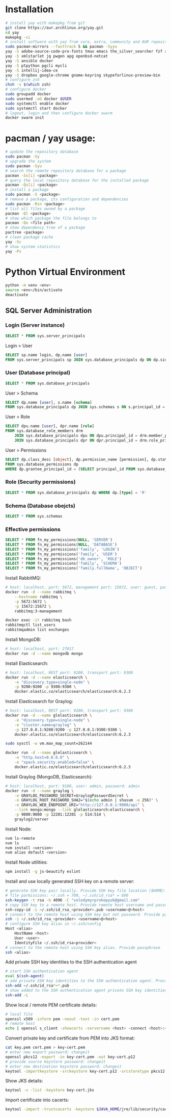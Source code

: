 # Installation

```bash
# install yay with makepkg from git
git clone https://aur.archlinux.org/yay.git
cd yay
makepkg -si
# install software with yay from core, extra, community and AUR repositories
sudo pacman-mirrors --fasttrack 5 && pacman -Syyu
yay -S adobe-source-code-pro-fonts tmux emacs the_silver_searcher fzf xsel diff-so-fancy mlocate
yay -S xmlstarlet jq pwgen apg openbsd-netcat
yay -S ansible docker
yay -S ptpython pgcli mycli
yay -S intellij-idea-ce
yay -S dropbox google-chrome gnome-keyring skypeforlinux-preview-bin
# configure zsh
chsh -s $(which zsh)
# configure docker
sudo groupadd docker
sudo usermod -aG docker $USER
sudo systemctl enable docker
sudo systemctl start docker
# logout, login and then configure docker swarm
docker swarm init
```
# pacman / yay usage:

```bash
# update the repository database
sudo pacman -Sy
# upgrade the system
sudo pacman -Syu
# search the remote repository database for a package
pacman -Ss[i] <package>
# query the local repository database for the installed package
pacman -Qs[i] <package>
# install a package
sudo pacman -S <package>
# remove a package, its configuration and dependencies
sudo pacman -Rsn <package>
# list all files owned by a package
pacman -Ql <package>
# show which package the file belongs to
pacman -Qo <file path>
# show dependency tree of a package
pactree <package>
# clean package cache
yay -Sc
# show system statistics
yay -Ps
```

# Python Virtual Environment

```bash
python -m venv <env>
source <env>/bin/activate
deactivate
```

## SQL Server Administration

### Login (Server instance)
```sql
SELECT * FROM sys.server_principals
```

Login > User
```sql
SELECT sp.name login, dp.name [user]
FROM sys.server_principals sp JOIN sys.database_principals dp ON dp.sid = sp.sid
```

### User (Database principal)
```sql
SELECT * FROM sys.database_principals
```

User > Schema
```sql
SELECT dp.name [user], s.name [schema]
FROM sys.database_principals dp JOIN sys.schemas s ON s.principal_id = dp.principal_id
```

User > Role
```sql
SELECT dpu.name [user], dpr.name [role]
FROM sys.database_role_members drm
    JOIN sys.database_principals dpu ON dpu.principal_id = drm.member_principal_id
    JOIN sys.database_principals dpr ON dpr.principal_id = drm.role_principal_id
```

User > Permissions
```sql
SELECT dp.class_desc [object], dp.permission_name [permission], dp.state_desc [grant]
FROM sys.database_permissions dp
WHERE dp.grantee_principal_id = (SELECT principal_id FROM sys.database_principals WHERE name = '<USER>')
```

### Role (Security permissions)
```sql
SELECT * FROM sys.database_principals dp WHERE dp.[type] = 'R'
```

### Schema (Database obejcts)
```sql
SELECT * FROM sys.schemas
```

### Effective permissions
```sql
SELECT * FROM fn_my_permissions(NULL, 'SERVER')
SELECT * FROM fn_my_permissions(NULL, 'DATABASE')
SELECT * FROM fn_my_permissions('family', 'LOGIN')
SELECT * FROM fn_my_permissions('family', 'USER')
SELECT * FROM fn_my_permissions('db_owner', 'ROLE')
SELECT * FROM fn_my_permissions('family', 'SCHEMA')
SELECT * FROM fn_my_permissions('family.fullName', 'OBJECT')
```

Install RabbitMQ:
```bash
# host: localhost, port: 5672, management port: 15672, user: guest, password: guest
docker run -d --name rabbitmq \
    --hostname rabbitmq \
    -p 5672:5672 \
    -p 15672:15672 \
    rabbitmq:3-management

docker exec -it rabbitmq bash
rabbitmqctl list_users
rabbitmqadmin list exchanges
```

Install MongoDB:
```bash
# host: localhost, port: 27017
docker run -d --name mongodb mongo
```

Install Elasticsearch:
```bash
# host: localhost, REST port: 9200, transport port: 9300
docker run -d --name elasticsearch \
    -e "discovery.type=single-node" \
    -p 9200:9200 -p 9300:9300 \
    docker.elastic.co/elasticsearch/elasticsearch:6.2.3
```

Install Elasticsearch for Graylog:
```bash
# host: localhost, REST port: 9200, transport port: 9300
docker run -d --name glelasticsearch \
    -e "discovery.type=single-node" \
    -e "cluster.name=graylog" \
    -p 127.0.0.1:9200:9200 -p 127.0.0.1:9300:9300 \
    docker.elastic.co/elasticsearch/elasticsearch:6.2.3

sudo sysctl -w vm.max_map_count=262144

docker run -d --name glelasticsearch \
    -e "http.host=0.0.0.0" \
    -e "xpack.security.enabled=false" \
    docker.elastic.co/elasticsearch/elasticsearch:6.2.3
```

Install Graylog (MongoDB, Elasticsearch):
```bash
# host: localhost, port: 9100, user: admin, password: admin
docker run -d --name graylog \
    -e GRAYLOG_PASSWORD_SECRET=GraylogPasswordSecret \
    -e GRAYLOG_ROOT_PASSWORD_SHA2="$(echo admin | shasum -a 256)" \
    -e GRAYLOG_WEB_ENDPOINT_URI="http://127.0.0.1:9000/api" \
    --link mongo:mongo --link glelasticsearch:elasticsearch \
    -p 9000:9000 -p 12201:12201 -p 514:514 \
    graylog2/server
```

Install Node:
```bash
nvm ls-remote
nvm ls
nvm install <version>
nvm alias default <version>
```

Install Node utilities:
```bash
npm install -g js-beautify eslint
```

Install and use locally generated SSH key on a remote server:
```bash
# generate SSH key pair locally. Provide SSH key file location ($HOME/.ssh/id_rsa_<provider>) and passphrase
# file parmissions: ~/.ssh = 700, ~/.ssh/id_rsa* = 600
ssh-keygen -t rsa -b 4096 -C "volodymyrprokopyuk@gmail.com"
# copy SSH key to a remote host. Provide remote host username and password
ssh-copy-id -i ~/.ssh/id_rsa_<provider>.pub <username>@<host>
# connect to the remote host using SSH key but not password. Provide passphrase
ssh -i ~/.ssh/id_rsa_<provider> <username>@<host>
# configure SSH key alias in ~/.ssh/config
Host <alias>
    HostName <host>
    User <user>
    IdentityFile ~/.ssh/id_rsa<provider>
# connect to the remote host using SSH key alias. Provide passphrase
ssh <alias>
```

Add private SSH key identities to the SSH authentication agent
```bash
# start SSH authentication agent
eval $(ssh-agent)
# add private SSH key identities to the SSH authentication agent. Provide passphrase
ssh-add ~/.ssh/id_rsa*~*.pub
# show added to the SSH authentication agent private SSH key identities
ssh-add -L
```

Show local / remote PEM certificate details:
```bash
# local file
openssl x509 -inform pem -noout -text -in cert.pem
# remote host
echo | openssl s_client -showcerts -servername <host> -connect <host>:<port> 2>/dev/null | openssl x509 -inform pem -noout -text
```

Convert private key and certificate from PEM into JKS format:
```bash
cat key.pem cert.pem > key-cert.pem
# enter new export password: changeit
openssl pkcs12 -export -in key-cert.pem -out key-cert.p12
# provide source keystore password: changeit
# enter new destination keystore password: changeit
keytool -importkeystore -srckeystore key-cert.p12 -srcstoretype pkcs12 -destkeystore key-cert.jks
```

Show JKS details:
```bash
keytool -v -list -keystore key-cert.jks
```

Import certificate into cacerts:
```bash
keytool -import -trustcacerts -keystore $JAVA_HOME/jre/lib/security/cacerts -storepass <changeit> -noprompt -alias <alias> -file cert.pem
```
